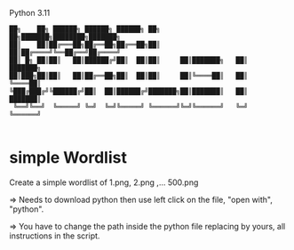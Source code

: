 Python 3.11
```
██╗    ██╗ ██████╗ ██████╗ ██████╗ ██╗     ██╗███████╗████████╗███████╗
██║    ██║██╔═══██╗██╔══██╗██╔══██╗██║     ██║██╔════╝╚══██╔══╝██╔════╝
██║ █╗ ██║██║   ██║██████╔╝██║  ██║██║     ██║███████╗   ██║   ███████╗
██║███╗██║██║   ██║██╔══██╗██║  ██║██║     ██║╚════██║   ██║   ╚════██║
╚███╔███╔╝╚██████╔╝██║  ██║██████╔╝███████╗██║███████║   ██║   ███████║
 ╚══╝╚══╝  ╚═════╝ ╚═╝  ╚═╝╚═════╝ ╚══════╝╚═╝╚══════╝   ╚═╝   ╚══════╝
                                                                       
```

# simple Wordlist

Create a simple wordlist of 1.png, 2.png ,... 500.png

=> Needs to download python then use left click on the file, "open with", "python".

=> You have to change the path inside the python file replacing by yours, all instructions in the script.

